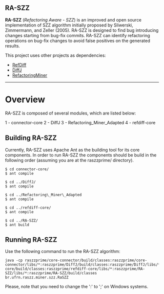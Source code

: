 ## RA-SZZ ##
**RA-SZZ** (*Refactoring Aware - SZZ*) is an improved and open source
implementation of SZZ algorithm initially proposed by Sliwerski, Zimmermann,
and Zeller (2005). RA-SZZ is designed to find bug introducing changes starting
from bug-fix commits.  RA-SZZ can identify refactoring operations on bug-fix
changes to avoid false positives on the generated results.

This project uses other projects as dependencies:
- [RefDiff](https://github.com/aserg-ufmg/RefDiff)
- [DiffJ](https://github.com/jpace/diffj)
- [RefactoringMiner](https://github.com/tsantalis/RefactoringMiner)

---
# Overview

RA-SZZ is composed of several modules, which are listed below:

1 - connector-core 
2 - DiffJ
3 - Refactoring\_Miner\_Adapted
4 - refdiff-core

## Building RA-SZZ

Currently, RA-SZZ uses Apache Ant as the building tool for its core components.
In order to run RA-SZZ the components should be build in the following order (assuming you are
at the raszzprime/ directory).

```
$ cd connector-core/
$ ant compile

$ cd ../DiffJ/
$ ant compile

$ cd ../Refactoring\_Miner\_Adapted
$ ant compile

$ cd ../refdiff-core/
$ ant compile

$ cd ../RA-SZZ/
$ ant build
```

## Running RA-SZZ

Use the following command to run the RA-SZZ algorithm:

```
java -cp raszzprime/core-connector/build/classes:raszzprime/core-connector/libs/*:raszzprime/DiffJ/build/classes:raszzprime/DiffJ/libs/*:raszzprime/RefactoringMiner\_Adapted/build/classes:raszzprime/RefactoringMiner\_Adapted/libs/*:raszzprime/refdiff-core/build/classes:raszzprime/refdiff-core/libs/*:raszzprime/RA-SZZ/libs/*:raszzprime/RA-SZZ/build/classes br.ufrn.raszz.miner.szz.RaSZZ
```

Please, note that you need to change the ':' to ';' on Windows systems.




